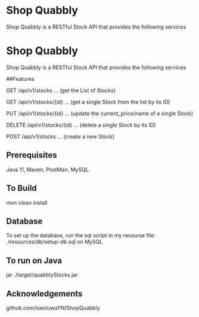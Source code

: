 
# Shop Quabbly

Shop Quabbly is a  RESTful Stock API that provides the
 following services






# Shop Quabbly

Shop Quabbly is a  RESTful Stock API that provides the
 following services





##Features

GET /api/v1/stocks ... (get the List of Stocks)

GET /api/v1/stocks/{id} ... 
(get a single Stock from the list by its ID)

PUT /api/v1/stocks/{id} ... 
(update the current_price/name of a single Stock)

DELETE /api/v1/stocks/{id} ... 
(delete a single Stock by its ID)

POST /api/v1/stocks ... 
(create a new Stock)

## Prerequisites
Java 11, Maven, PostMan, MySQL.

## To Build
mvn clean install

## Database
To set up the database, run the sql script 
in my resourse file:
./resources/db/setup-db.sql on MySQL

## To run on Java
jar ./target/quabblyStocks.jar


## Acknowledgements
github.com/iseoluwaYN/ShopQuabbly